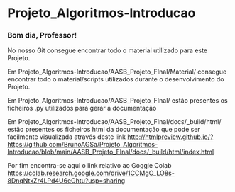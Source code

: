 # Projeto_Algoritmos-Introducao

### Bom dia, Professor!

No nosso Git consegue encontrar todo o material utilizado para este Projeto.

Em Projeto_Algoritmos-Introducao/AASB_Projeto_FInal/Material/ consegue encontrar todo o material/scripts utilizados durante o desenvolvimento do Projeto.

Em Projeto_Algoritmos-Introducao/AASB_Projeto_FInal/ estão presentes os ficheiros .py utilizados para gerar a documentação

Em Projeto_Algoritmos-Introducao/AASB_Projeto_FInal/docs/_build/html/ estão presentes os ficheiros html da documentação que pode ser facilmente 
visualizada através deste link http://htmlpreview.github.io/?https://github.com/BrunoAGSa/Projeto_Algoritmos-Introducao/blob/main/AASB_Projeto_FInal/docs/_build/html/index.html

Por fim encontra-se aqui o link relativo ao Goggle Colab https://colab.research.google.com/drive/1CCMgO_LO8s-8DnqNtxZr4LPd4U6eGhtu?usp=sharing
